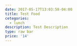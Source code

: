 ```yaml
---
date: 2017-05-17T13:03:58-04:00
title: Test Food
cetegories:
  - lunch
description: Test Description
type: raw bar
price: '14'
---
```

